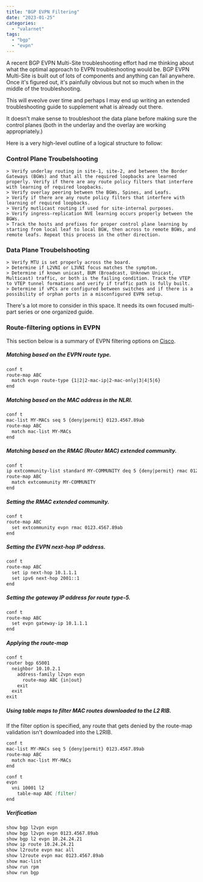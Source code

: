 ```yaml
---
title: "BGP EVPN Filtering"
date: "2023-01-25"
categories: 
  - "valarnet"
tags: 
  - "bgp"
  - "evpn"
---
```


A recent BGP EVPN Multi-Site troubleshooting effort had me thinking about what the optimal approach to EVPN troubleshooting would be. BGP EVPN Multi-Site is built out of lots of components and anything can fail anywhere. Once it's figured out, it's painfully obvious but not so much when in the middle of the troubleshooting.

This will eveolve over time and perhaps I may end up writing an extended troubleshooting guide to supplement what is already out there. 

It doesn't make sense to troubleshoot the data plane before making sure the control planes (both in the underlay and the overlay are working appropriately.)

Here is a very high-level outline of a logical structure to follow:

### Control Plane Troubelshooting
    > Verify underlay routing in site-1, site-2, and between the Border Gateways (BGWs) and that all the required loopbacks are learned properly. Verify if there are any route policy filters that interfere with learning of required loopbacks.
    > Verify overlay peering between the BGWs, Spines, and Leafs.
    > Verify if there are any route policy filters that interfere with learning of required loopbacks.
    > Verify mutlicast routing if used for site-internal purposes. 
    > Verify ingress-replication NVE learning occurs properly between the BGWs.
    > Track the hosts and prefixes for proper control plane learning by starting from local leaf to local BGW, then across to remote BGWs, and remote leafs. Repeat this process in the other direction.

### Data Plane Troubelshooting
    > Verify MTU is set properly across the board.
    > Determine if L2VNI or L3VNI focus matches the symptom.
    > Determine if known unicast, BUM (Broadcast, Unknown Unicast, Multicast) traffic, or both is the failing condition. Track the VTEP to VTEP tunnel formations and verify if traffic path is fully built.
    > Determine if vPCs are configured between switches and if there is a possibility of orphan ports in a misconfigured EVPN setup.

There's a lot more to consider in this space. It needs its own focused multi-part series or one organized guide.

### Route-filtering options in EVPN

This section below is a summary of EVPN filtering options on [Cisco](https://www.cisco.com/c/en/us/td/docs/dcn/nx-os/nexus9000/102x/configuration/vxlan/cisco-nexus-9000-series-nx-os-vxlan-configuration-guide-release-102x/m_configuring_bgp_evpn_filtering.html).

##### Matching based on the EVPN route type.
	
```md
conf t
route-map ABC
  match evpn route-type {1|2|2-mac-ip|2-mac-only|3|4|5|6}
end
```

##### Matching based on the MAC address in the NLRI.

```md
conf t
mac-list MY-MACs seq 5 {deny|permit} 0123.4567.89ab
route-map ABC
  match mac-list MY-MACs
end
```

##### Matching based on the RMAC (Router MAC) extended community.

```md
conf t
ip extcommunity-list standard MY-COMMUNITY deq 5 {deny|permit} rmac 0123.4567.89ab
route-map ABC
  match extcommunity MY-COMMUNITY
end
```

##### Setting the RMAC extended community.

```md
conf t
route-map ABC
  set extcommunity evpn rmac 0123.4567.89ab
end
```

##### Setting the EVPN next-hop IP address.

```md
conf t
route-map ABC
  set ip next-hop 10.1.1.1
  set ipv6 next-hop 2001::1
end
```

##### Setting the gateway IP address for route type-5.

```md
conf t
route-map ABC
  set evpn gateway-ip 10.1.1.1
end
```

##### Applying the route-map

```md
conf t
router bgp 65001
  neighbor 10.10.2.1
    address-family l2vpn evpn
      route-map ABC {in|out}
    exit
  exit
exit
```

##### Using table maps to filter MAC routes downloaded to the L2 RIB.

If the filter option is specified, any route that gets denied by the route-map validation isn't downloaded into the L2RIB.
```md
conf t
mac-list MY-MACs seq 5 {deny|permit} 0123.4567.89ab
route-map ABC
  match mac-list MY-MACs
end

conf t
evpn
  vni 10001 l2
    table-map ABC [filter]
end
```

##### Verification

```md
show bgp l2vpn evpn
show bgp l2vpn evpn 0123.4567.89ab
show bgp l2 evpn 10.24.24.21
show ip route 10.24.24.21
show l2route evpn mac all
show l2route evpn mac 0123.4567.89ab
show mac-list
show run rpm
show run bgp
```
